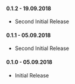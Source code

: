 #### 0.1.2 - 19.09.2018
* Second Initial Release

#### 0.1.1 - 05.09.2018
* Second Initial Release

#### 0.1.0 - 05.09.2018
* Initial Release
